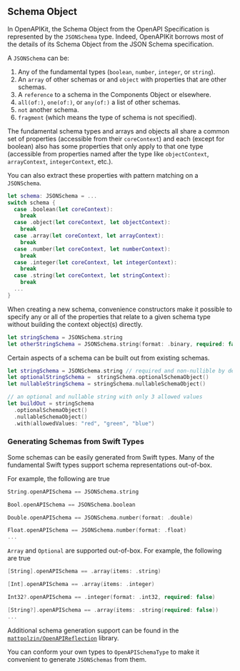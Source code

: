 
## Schema Object
In OpenAPIKit, the Schema Object from the OpenAPI Specification is represented by the `JSONSchema` type. Indeed, OpenAPIKit borrows most of the details of its Schema Object from the JSON Schema specification.

A `JSONSchema` can be:
1. Any of the fundamental types (`boolean`, `number`, `integer`, or `string`).
2. An `array` of other schemas or and `object` with properties that are other schemas.
3. A `reference` to a schema in the Components Object or elsewhere.
4. `all(of:)`, `one(of:)`, or `any(of:)` a list of other schemas.
5. `not` another schema.
6. `fragment` (which means the type of schema is not specified).

The fundamental schema types and arrays and objects all share a common set of properties (accessible from their `coreContext`) and each (except for boolean) also has some properties that only apply to that one type (accessible from properties named after the type like `objectContext`, `arrayContext`, `integerContext`, etc.).

You can also extract these properties with pattern matching on a `JSONSchema`.

```swift
let schema: JSONSchema = ...
switch schema {
  case .boolean(let coreContext):
    break
  case .object(let coreContext, let objectContext):
    break
  case .array(let coreContext, let arrayContext):
    break
  case .number(let coreContext, let numberContext):
    break
  case .integer(let coreContext, let integerContext):
    break
  case .string(let coreContext, let stringContext):
    break
  ...
}
```

When creating a new schema, convenience constructors make it possible to specify any or all of the properties that relate to a given schema type without building the context object(s) directly.

```swift
let stringSchema = JSONSchema.string
let otherStringSchema = JSONSchema.string(format: .binary, required: false, title: "test", maxLength: 10) //... and many more properties
```

Certain aspects of a schema can be built out from existing schemas.

```swift
let stringSchema = JSONSchema.string // required and non-nullible by default
let optionalStringSchema =  stringSchema.optionalSchemaObject()
let nullableStringSchema = stringSchema.nullableSchemaObject()

// an optional and nullable string with only 3 allowed values
let buildOut = stringSchema
  .optionalSchemaObject()
  .nullableSchemaObject()
  .with(allowedValues: "red", "green", "blue")
```

### Generating Schemas from Swift Types

Some schemas can be easily generated from Swift types. Many of the fundamental Swift types support schema representations out-of-box.

For example, the following are true
```swift
String.openAPISchema == JSONSchema.string

Bool.openAPISchema == JSONSchema.boolean

Double.openAPISchema == JSONSchema.number(format: .double)

Float.openAPISchema == JSONSchema.number(format: .float)
...
```

`Array` and `Optional` are supported out-of-box. For example, the following are true
```swift
[String].openAPISchema == .array(items: .string)

[Int].openAPISchema == .array(items: .integer)

Int32?.openAPISchema == .integer(format: .int32, required: false)

[String?].openAPISchema == .array(items: .string(required: false))
...
```

Additional schema generation support can be found in the [`mattpolzin/OpenAPIReflection`](https://github.com/mattpolzin/OpenAPIReflection) library.

You can conform your own types to `OpenAPISchemaType` to make it convenient to generate `JSONSchemas` from them.
